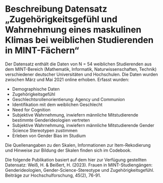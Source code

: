 # Beschreibung Datensatz „Zugehörigkeitsgefühl und Wahrnehmung eines maskulinen Klimas bei weiblichen Studierenden in MINT-Fächern“

Der Datensatz enthält die Daten von N = 54 weiblichen Studierenden aus dem MINT-Bereich (Mathematik, Informatik, Naturwissenschaften, Technik) verschiedener deutscher Universitäten und Hochschulen. Die Daten wurden zwischen März und Mai 2021 online erhoben. Erfasst wurden:
-	Demographische Daten
-	Zugehörigkeitsgefühl
-	Geschlechtsrollenorientierung: Agency und Communion
-	Identifikation mit dem weiblichen Geschlecht
-	Need for Cognition 
-	Subjektive Wahrnehmung, inwiefern männliche Mitstudierende bestimmte Genderideologien vertreten
-	Subjektive Wahrnehmung, inwiefern männliche Mitstudierende Gender Science Stereotypen zustimmen
-	Erleben von Gender Bias im Studium

Die Quellenangaben zu den Skalen, Informationen zur Item-Rekodierung und Hinweise zur Bildung der Skalen finden sich im Codebook.

Die folgende Publikation basiert auf dem hier zur Verfügung gestellten Datensatz: 
Weiß, H. & Beißert, H. (2023). Frauen in MINT-Studiengängen: Genderideologien, Gender-Science-Stereotype und Zugehörigkeitsgefühl. Beiträge zur Hochschulforschung, 45(2), 76-91. 
